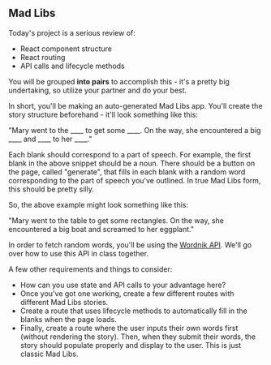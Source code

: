 ## Mad Libs

Today's project is a serious review of:

* React component structure
* React routing
* API calls and lifecycle methods

You will be grouped **into pairs** to accomplish this - it's a pretty big undertaking, so utilize your partner and do your best.

In short, you'll be making an auto-generated Mad Libs app. You'll create the story structure beforehand - it'll look something like this:

"Mary went to the ____ to get some ____. On the way, she encountered a big ____ and ____ to her ____."

Each blank should correspond to a part of speech. For example, the first blank in the above snippet should be a noun. There should be a button on the page, called "generate", that fills in each blank with a random word corresponding to the part of speech you've outlined. In true Mad Libs form, this should be pretty silly.

So, the above example might look something like this:

"Mary went to the table to get some rectangles. On the way, she encountered a big boat and screamed to her eggplant."

In order to fetch random words, you'll be using the [Wordnik API](http://developer.wordnik.com/docs.html#!/words/getRandomWord_get_4). We'll go over how to use this API in class together.

A few other requirements and things to consider:

* How can you use state and API calls to your advantage here?
* Once you've got one working, create a few different routes with different Mad Libs stories.
* Create a route that uses lifecycle methods to automatically fill in the blanks when the page loads.
* Finally, create a route where the user inputs their own words first (without rendering the story). Then, when they submit their words, the story should populate properly and display to the user. This is just classic Mad Libs.
